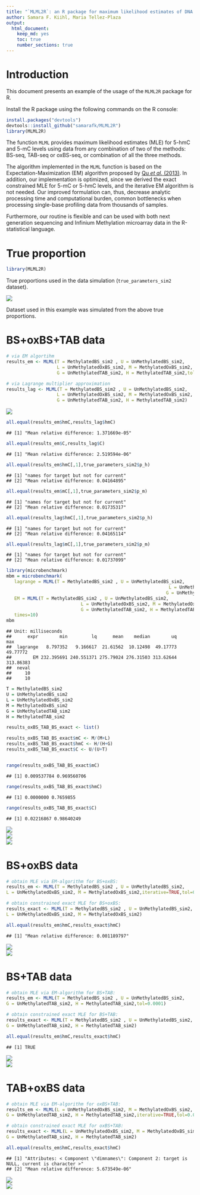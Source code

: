 ```yaml
---
title: "`MLML2R`: an R package for maximum likelihood estimates of DNA methylation and hydroxymethylation"
author: Samara F. Kiihl, Maria Tellez-Plaza
output:
  html_document:
    keep_md: yes
    toc: true
    number_sections: true
---
```




# Introduction


This document presents an example of the usage of the `MLML2R` package for R.

Install the R package using the following commands on the R console:


```r
install.packages("devtools")
devtools::install_github("samarafk/MLML2R")
library(MLML2R)
```


The function `MLML` provides maximum likelihood estimates (MLE) for 5-hmC and 5-mC levels using data from any combination of two of the methods: BS-seq, TAB-seq or oxBS-seq, or combination of all the three methods.

The algorithm implemented in the `MLML` function is based on the Expectation-Maximization (EM) algorithm proposed by [Qu *et al.* (2013)](https://www.ncbi.nlm.nih.gov/pmc/articles/PMC3789553/). In addition, our implementation is optimized, since we derived the exact constrained MLE for 5-mC or 5-hmC levels, and the iterative EM algorithm is not needed. Our improved formulation can, thus, decrease analytic processing time and computational burden, common bottlenecks when processing single-base profiling data from thousands of samples.

Furthermore, our routine is flexible and can be used with both next generation sequencing and Infinium Methylation microarray data in the R-statistical language.



# True proportion



```r
library(MLML2R)
```


True proportions used in the data simulation (`true_parameters_sim2` dataset).

<img src="README_files/figure-html/unnamed-chunk-3-1.png" style="display: block; margin: auto;" />


Dataset used in this example was simulated from the above true proportions.


# BS+oxBS+TAB data




```r
# via EM algortihm
results_em <- MLML(T = MethylatedBS_sim2 , U = UnMethylatedBS_sim2,
                   L = UnMethylatedOxBS_sim2, M = MethylatedOxBS_sim2,
                   G = UnMethylatedTAB_sim2, H = MethylatedTAB_sim2,tol=0.00001,iterative = TRUE)

# via Lagrange multiplier approximation
results_lag <- MLML(T = MethylatedBS_sim2 , U = UnMethylatedBS_sim2,
                   L = UnMethylatedOxBS_sim2, M = MethylatedOxBS_sim2,
                   G = UnMethylatedTAB_sim2, H = MethylatedTAB_sim2)
```

<img src="README_files/figure-html/unnamed-chunk-5-1.png" style="display: block; margin: auto;" />


```r
all.equal(results_em$hmC,results_lag$hmC)
```

```
## [1] "Mean relative difference: 1.371669e-05"
```

```r
all.equal(results_em$C,results_lag$C)
```

```
## [1] "Mean relative difference: 2.519594e-06"
```

```r
all.equal(results_em$hmC[,1],true_parameters_sim2$p_h)
```

```
## [1] "names for target but not for current"
## [2] "Mean relative difference: 0.04164895"
```

```r
all.equal(results_em$mC[,1],true_parameters_sim2$p_m)
```

```
## [1] "names for target but not for current"
## [2] "Mean relative difference: 0.01735317"
```

```r
all.equal(results_lag$hmC[,1],true_parameters_sim2$p_h)
```

```
## [1] "names for target but not for current"
## [2] "Mean relative difference: 0.04165114"
```

```r
all.equal(results_lag$mC[,1],true_parameters_sim2$p_m)
```

```
## [1] "names for target but not for current"
## [2] "Mean relative difference: 0.01737099"
```


```r
library(microbenchmark)
mbm = microbenchmark(
   lagrange = MLML(T = MethylatedBS_sim2 , U = UnMethylatedBS_sim2,
                                                             L = UnMethylatedOxBS_sim2, M = MethylatedOxBS_sim2,
                                                            G = UnMethylatedTAB_sim2, H = MethylatedTAB_sim2),
   EM = MLML(T = MethylatedBS_sim2 , U = UnMethylatedBS_sim2,
                            L = UnMethylatedOxBS_sim2, M = MethylatedOxBS_sim2,
                            G = UnMethylatedTAB_sim2, H = MethylatedTAB_sim2,tol=0.0001,iterative = TRUE),
   times=10)
mbm
```

```
## Unit: milliseconds
##      expr        min         lq      mean    median        uq       max
##  lagrange   8.797352   9.166617  21.61562  10.12498  49.17773  49.77772
##        EM 232.395691 240.551371 275.79024 276.31503 313.62644 313.86383
##  neval
##     10
##     10
```

```r
T = MethylatedBS_sim2
U = UnMethylatedBS_sim2
L = UnMethylatedOxBS_sim2
M = MethylatedOxBS_sim2
G = UnMethylatedTAB_sim2
H = MethylatedTAB_sim2

results_oxBS_TAB_BS_exact <- list()

results_oxBS_TAB_BS_exact$mC <- M/(M+L)
results_oxBS_TAB_BS_exact$hmC <- H/(H+G)
results_oxBS_TAB_BS_exact$C <- U/(U+T)


range(results_oxBS_TAB_BS_exact$mC)
```

```
## [1] 0.009537784 0.969560706
```

```r
range(results_oxBS_TAB_BS_exact$hmC)
```

```
## [1] 0.0000000 0.7659855
```

```r
range(results_oxBS_TAB_BS_exact$C)
```

```
## [1] 0.02216867 0.98640249
```

<img src="README_files/figure-html/unnamed-chunk-8-1.png" style="display: block; margin: auto;" />



<img src="README_files/figure-html/unnamed-chunk-9-1.png" style="display: block; margin: auto;" />


<img src="README_files/figure-html/unnamed-chunk-10-1.png" style="display: block; margin: auto;" />




# BS+oxBS data


```r
# obtain MLE via EM-algorithm for BS+oxBS:
results_em <- MLML(T = MethylatedBS_sim2 , U = UnMethylatedBS_sim2,
L = UnMethylatedOxBS_sim2, M = MethylatedOxBS_sim2,iterative=TRUE,tol=0.0001)

# obtain constrained exact MLE for BS+oxBS:
results_exact <- MLML(T = MethylatedBS_sim2 , U = UnMethylatedBS_sim2,
L = UnMethylatedOxBS_sim2, M = MethylatedOxBS_sim2)

all.equal(results_em$hmC,results_exact$hmC)
```

```
## [1] "Mean relative difference: 0.001189797"
```

<img src="README_files/figure-html/unnamed-chunk-12-1.png" style="display: block; margin: auto;" />


<img src="README_files/figure-html/unnamed-chunk-13-1.png" style="display: block; margin: auto;" />


# BS+TAB data



```r
# obtain MLE via EM-algorithm for BS+TAB:
results_em <- MLML(T = MethylatedBS_sim2 , U = UnMethylatedBS_sim2,
G = UnMethylatedTAB_sim2, H = MethylatedTAB_sim2,tol=0.0001)

# obtain constrained exact MLE for BS+TAB:
results_exact <- MLML(T = MethylatedBS_sim2 , U = UnMethylatedBS_sim2,
G = UnMethylatedTAB_sim2, H = MethylatedTAB_sim2)

all.equal(results_em$hmC,results_exact$hmC)
```

```
## [1] TRUE
```



<img src="README_files/figure-html/unnamed-chunk-15-1.png" style="display: block; margin: auto;" />


<img src="README_files/figure-html/unnamed-chunk-16-1.png" style="display: block; margin: auto;" />



# TAB+oxBS data



```r
# obtain MLE via EM-algorithm for oxBS+TAB:
results_em <- MLML(L = UnMethylatedOxBS_sim2, M = MethylatedOxBS_sim2,
G = UnMethylatedTAB_sim2, H = MethylatedTAB_sim2,iterative=TRUE,tol=0.0001)

# obtain constrained exact MLE for oxBS+TAB:
results_exact <- MLML(L = UnMethylatedOxBS_sim2, M = MethylatedOxBS_sim2,
G = UnMethylatedTAB_sim2, H = MethylatedTAB_sim2)

all.equal(results_em$hmC,results_exact$hmC)
```

```
## [1] "Attributes: < Component \"dimnames\": Component 2: target is NULL, current is character >"
## [2] "Mean relative difference: 5.673549e-06"
```



<img src="README_files/figure-html/unnamed-chunk-18-1.png" style="display: block; margin: auto;" />


<img src="README_files/figure-html/unnamed-chunk-19-1.png" style="display: block; margin: auto;" />



